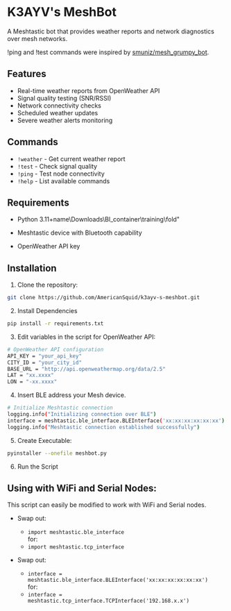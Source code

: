 # K3AYV's MeshBot

A Meshtastic bot that provides weather reports and network diagnostics over mesh networks. 

!ping and !test commands were inspired by [smuniz/mesh_grumpy_bot](https://github.com/smuniz/mesh_grumpy_bot).

## Features

- Real-time weather reports from OpenWeather API
- Signal quality testing (SNR/RSSI)
- Network connectivity checks
- Scheduled weather updates
- Severe weather alerts monitoring

## Commands

- `!weather` - Get current weather report
- `!test` - Check signal quality
- `!ping` - Test node connectivity
- `!help` - List available commands

## Requirements

- Python 3.11+name\Downloads\Bl_container\training\fold\"

- Meshtastic device with Bluetooth capability
- OpenWeather API key

## Installation

1. Clone the repository:
```bash
git clone https://github.com/AmericanSquid/k3ayv-s-meshbot.git
```

2. Install Dependencies
```bash
pip install -r requirements.txt
```

3. Edit variables in the script for OpenWeather API:
```bash
# OpenWeather API configuration
API_KEY = "your_api_key"
CITY_ID = "your_city_id"
BASE_URL = "http://api.openweathermap.org/data/2.5"
LAT = "xx.xxxx"
LON = "-xx.xxxx"
```

4. Insert BLE address your Mesh device.
```bash
# Initialize Meshtastic connection
logging.info("Initializing connection over BLE")
interface = meshtastic.ble_interface.BLEInterface('xx:xx:xx:xx:xx:xx')
logging.info("Meshtastic connection established successfully")
```

5. Create Executable:
```bash
pyinstaller --onefile meshbot.py
```

6. Run the Script

## Using with WiFi and Serial Nodes:

This script can easily be modified to work with WiFi and Serial nodes.

- Swap out:
  - `import meshtastic.ble_interface`\
for:
  - `import meshtastic.tcp_interface`

- Swap out:
  - `interface = meshtastic.ble_interface.BLEInterface('xx:xx:xx:xx:xx:xx')`\
for:
  - `interface = meshtastic.tcp_interface.TCPInterface('192.168.x.x')`
